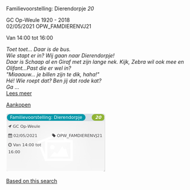 Familievoorstelling: Dierendorpje *20*

GC Op-Weule 1920 - 2018  
02/05/2021 OPW\_FAMDIERENVJ21  

Van 14:00 tot 16:00

  

  

*Toet toet… Daar is de bus.  
Wie stapt er in? Wij gaan naar Dierendorpje!  
Daar is Schaap al en Giraf met zijn lange nek. Kijk, Zebra wil ook mee en Olifant...Past die er wel in?  
"Miaaauw... je billen zijn te dik, haha!"  
Hé! Wie roept dat? Ben jij dat rode kat?  
Ga* ...  
[Lees meer](https://tickets.vgc.be/activity/subscribe/OPW_FAMDIERENVJ21)

[Aankopen](https://tickets.vgc.be/ticketingActivity/subscribe/OPW_FAMDIERENVJ21)

![](58314.png)

[Based on this search](https://tickets.vgc.be/activity/index?&vrijeplaatsen=1&Age%5B%5D=3%2C4&entity=282&Period%5B%5D=347)